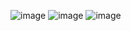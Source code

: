 ![image](https://github.com/Jiyarathore/WebDR/assets/96529109/4f0541c7-e3e7-4938-889c-370c7d1638fb)
![image](https://github.com/Jiyarathore/WebDR/assets/96529109/a3b57da6-e750-4590-8b62-2927fa224646)
![image](https://github.com/Jiyarathore/WebDR/assets/96529109/6a26cf23-1cc7-435f-92fc-60d1148a2942)
